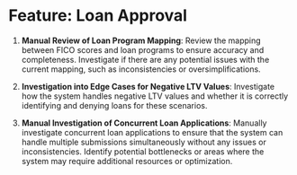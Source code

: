 # Feature: Loan Approval

1. **Manual Review of Loan Program Mapping**:
 Review the mapping between FICO scores and loan programs to ensure accuracy and completeness.
 Investigate if there are any potential issues with the current mapping, such as inconsistencies or oversimplifications.

2. **Investigation into Edge Cases for Negative LTV Values**:
 Investigate how the system handles negative LTV values and whether it is correctly identifying and denying loans for these scenarios.

3. **Manual Investigation of Concurrent Loan Applications**:
 Manually investigate concurrent loan applications to ensure that the system can handle multiple submissions simultaneously without any issues or inconsistencies.
 Identify potential bottlenecks or areas where the system may require additional resources or optimization.
